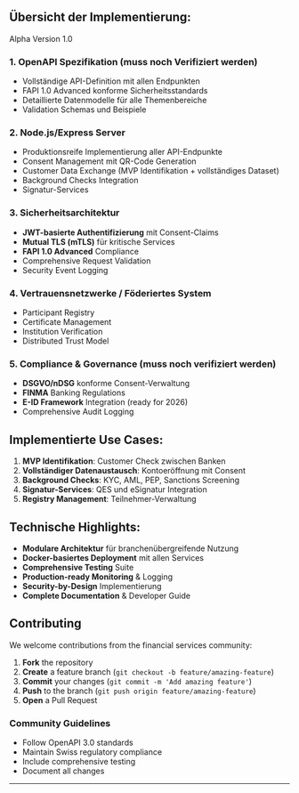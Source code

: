 ## Übersicht der Implementierung:
Alpha Version 1.0

### **1. OpenAPI Spezifikation** (muss noch Verifiziert werden)
- Vollständige API-Definition mit allen Endpunkten
- FAPI 1.0 Advanced konforme Sicherheitsstandards 
- Detaillierte Datenmodelle für alle Themenbereiche
- Validation Schemas und Beispiele

### **2. Node.js/Express Server**
- Produktionsreife Implementierung aller API-Endpunkte
- Consent Management mit QR-Code Generation
- Customer Data Exchange (MVP Identifikation + vollständiges Dataset)
- Background Checks Integration
- Signatur-Services

### **3. Sicherheitsarchitektur**
- **JWT-basierte Authentifizierung** mit Consent-Claims
- **Mutual TLS (mTLS)** für kritische Services
- **FAPI 1.0 Advanced** Compliance
- Comprehensive Request Validation
- Security Event Logging

### **4. Vertrauensnetzwerke / Föderiertes System**
- Participant Registry
- Certificate Management
- Institution Verification
- Distributed Trust Model

### **5. Compliance & Governance** (muss noch verifiziert werden)
- **DSGVO/nDSG** konforme Consent-Verwaltung
- **FINMA** Banking Regulations
- **E-ID Framework** Integration (ready for 2026)
- Comprehensive Audit Logging

## Implementierte Use Cases:

1. **MVP Identifikation**: Customer Check zwischen Banken
2. **Vollständiger Datenaustausch**: Kontoeröffnung mit Consent
3. **Background Checks**: KYC, AML, PEP, Sanctions Screening
4. **Signatur-Services**: QES und eSignatur Integration
5. **Registry Management**: Teilnehmer-Verwaltung

## Technische Highlights:

- **Modulare Architektur** für branchenübergreifende Nutzung
- **Docker-basiertes Deployment** mit allen Services
- **Comprehensive Testing** Suite
- **Production-ready Monitoring** & Logging
- **Security-by-Design** Implementierung
- **Complete Documentation** & Developer Guide

## Contributing

We welcome contributions from the financial services community:

1. **Fork** the repository
2. **Create** a feature branch (`git checkout -b feature/amazing-feature`)
3. **Commit** your changes (`git commit -m 'Add amazing feature'`)
4. **Push** to the branch (`git push origin feature/amazing-feature`)
5. **Open** a Pull Request

### Community Guidelines
- Follow OpenAPI 3.0 standards
- Maintain Swiss regulatory compliance
- Include comprehensive testing
- Document all changes

---
